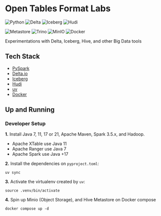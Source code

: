 # Open Tables Format Labs

![Python](https://img.shields.io/badge/Python-3.12_|_3.11-4B8BBE.svg?style=flat&logo=python&logoColor=FFD43B&labelColor=306998)
![Delta](https://img.shields.io/badge/Delta_Lake-3.2-00ACD4?style=flat&logo=delta&logoColor=00ACD4&labelColor=262A30)
![Iceberg](https://img.shields.io/badge/Iceberg-1.7-CEEBF6?style=flat&logo=apachespark&logoColor=CEEBF6&labelColor=2C7BBF)
![Hudi](https://img.shields.io/badge/Hudi-1.0-10B0F9?style=flat&logo=apachespark&logoColor=CEEBF6&labelColor=084D86)

![Metastore](https://img.shields.io/badge/Metastore-3.1-FDEE21?style=flat&logo=apachehive&logoColor=000000&labelColor=FDEE21)
![Trino](https://img.shields.io/badge/Presto-262A38?style=flat&logo=trino&logoColor=E8F5F5&labelColor=262A38)
![MinIO](https://img.shields.io/badge/MinIO-00091B?style=flat&logo=minio&logoColor=CF163D&labelColor=00091B)
![Docker](https://img.shields.io/badge/Docker-329DEE?style=flat&logo=docker&logoColor=white&labelColor=329DEE)

Experimentations with Delta, Iceberg, Hive, and other Big Data tools


## Tech Stack
- [PySpark](https://spark.apache.org/docs/latest/api/python/user_guide)
- [Delta.io](https://docs.delta.io/latest/quick-start.html)
- [Iceberg](https://iceberg.apache.org/spark-quickstart/)
- [Hudi](https://hudi.apache.org/docs/quick-start-guide/)
- [uv](https://docs.astral.sh/uv/concepts/projects/dependencies/)
- [Docker](https://docs.docker.com/get-docker/)

## Up and Running

### Developer Setup

**1.** Install Java 7, 11, 17 or 21, Apache Maven, Spark 3.5.x, and Hadoop.
- Apache XTable use Java 11
- Apache Ranger use Java 7
- Apache Spark use Java +17

**2.** Install the dependencies on `pyproject.toml`:
```shell
uv sync
```

**3.** Activate the virtualenv created by `uv`:
```shell
source .venv/bin/activate
```

**4.** Spin up Minio (Object Storage), and Hive Metastore on Docker compose
```shell
docker compose up -d
```